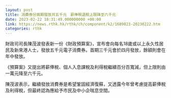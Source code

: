 ```yaml
---
layout: post
title: 消費券分兩期發放共五千元　薪俸稅退稅上限降至六千元
date: 2023-02-22 18:31:49.000000000 +08:00
link: https://news.rthk.hk/rthk/ch/component/k2/1689023-20230222.htm
categories: rthk
---
```


財政司司長陳茂波發表新一份《財政預算案》，宣布會向每名18歲或以上永久性居民及新來港人士，發放五千元電子消費券。首期三千元會於四月發放，餘額則會在年中發放。

《預算案》又提出將薪俸稅、個人入息課稅及利得稅繼續百分百寬減，但上限則由一萬元降至六千元。

陳茂波表示，繼續發放消費券是希望鞏固經濟復蘇，又透露今年曾考慮提高薪俸稅及利得稅，但最終認為應給予市民及中小企喘息空間。

